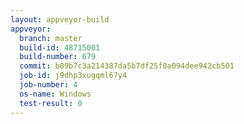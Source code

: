 ```yaml
---
layout: appveyor-build
appveyor:
  branch: master
  build-id: 48715001
  build-number: 679
  commit: b09b7c3a214387da5b7df25f0a094dee942cb501
  job-id: j9dhp3xugqml67y4
  job-number: 4
  os-name: Windows
  test-result: 0
---
```

